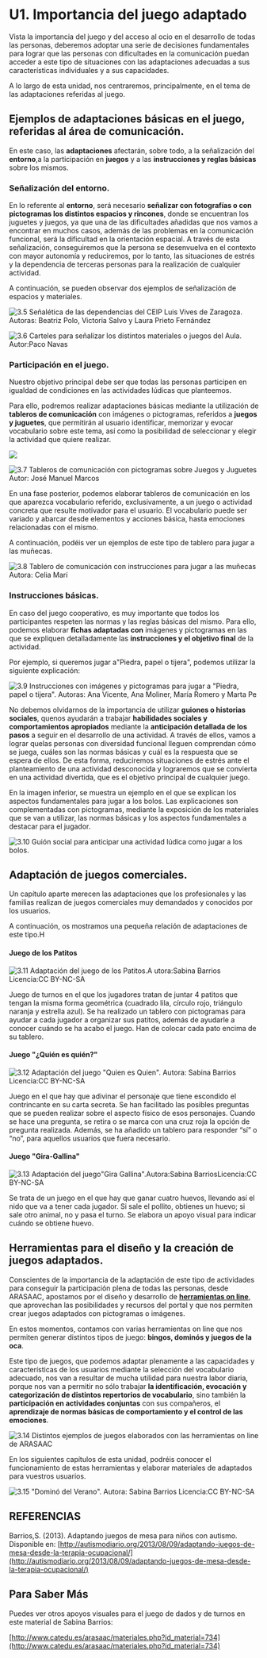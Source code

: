 
# U1. Importancia del juego adaptado

Vista la importancia del juego y del acceso al ocio en el desarrollo de todas las personas, deberemos adoptar una serie de decisiones fundamentales para lograr que las personas con dificultades en la comunicación puedan acceder a este tipo de situaciones con las adaptaciones adecuadas a sus características individuales y a sus capacidades.

A lo largo de esta unidad, nos centraremos, principalmente, en el tema de las adaptaciones referidas al juego.

## Ejemplos de adaptaciones básicas en el juego, referidas al área de comunicación.

En este caso, las **adaptaciones** afectarán, sobre todo, a la señalización del **entorno**,a la participación en **juegos** y a las **instrucciones y reglas básicas** sobre los mismos.

### Señalización del entorno.

En lo referente al **entorno**, será necesario **señalizar con fotografías o con pictogramas los distintos espacios y rincones**, donde se encuentran los juguetes y juegos, ya que una de las dificultades añadidas que nos vamos a encontrar en muchos casos, además de las problemas en la comunicación funcional, será la dificultad en la orientación espacial. A través de esta señalización, conseguiremos que la persona se desenvuelva en el contexto con mayor autonomía y reduciremos, por lo tanto, las situaciones de estrés y la dependencia de terceras personas para la realización de cualquier actividad.

A continuación, se pueden observar dos ejemplos de señalización de espacios y materiales.


![3.5 Señalética de las dependencias del CEIP Luis Vives de Zaragoza. Autoras: Beatriz Polo, Victoria Salvo y Laura Prieto Fernández](img/AULAS.png)


![3.6 Carteles para señalizar los distintos materiales o juegos del Aula. Autor:Paco Navas](img/CARTEL.png)

### Participación en el juego.

Nuestro objetivo principal debe ser que todas las personas participen en igualdad de condiciones en las actividades lúdicas que planteemos.

Para ello, podremos realizar adaptaciones básicas mediante la utilización de **tableros de comunicación** con imágenes o pictogramas, referidos a **juegos y juguetes**, que permitirán al usuario identificar, memorizar y evocar vocabulario sobre este tema, así como la posibilidad de seleccionar y elegir la actividad que quiere realizar.


![](img/JUGUETES_1.jpg)


![3.7 Tableros de comunicación con pictogramas sobre Juegos y Juguetes Autor: José Manuel Marcos](img/JUEGOS.jpg)

En una fase posterior, podemos elaborar tableros de comunicación en los que aparezca vocabulario referido, exclusivamente, a un juego o actividad concreta que resulte motivador para el usuario. El vocabulario puede ser variado y abarcar desde elementos y acciones básica, hasta emociones relacionadas con el mismo.

A continuación, podéis ver un ejemplos de este tipo de tablero para jugar a las muñecas.


![3.8 Tablero de comunicación con instrucciones para jugar a las muñecas Autora: Celia Marí](img/Tablero_de_comunicacion_-_jugar_a_las_munyecas.jpg)

### Instrucciones básicas.

En caso del juego cooperativo, es muy importante que todos los participantes respeten las normas y las reglas básicas del mismo. Para ello, podemos elaborar **fichas adaptadas con** imágenes y pictogramas en las que se expliquen detalladamente las **instrucciones y el objetivo final** de la actividad.

Por ejemplo, si queremos jugar a"Piedra, papel o tijera", podemos utilizar la siguiente explicación:


![3.9 Instrucciones con imágenes y pictogramas para jugar a "Piedra, papel o tijera". Autoras: Ana Vicente, Ana Moliner, María Romero y Marta Pe](img/JUEGO.png)

No debemos olvidarnos de la importancia de utilizar **guiones o historias sociales**, quenos ayudarán a trabajar **habilidades sociales y comportamientos apropiados** mediante la **anticipación detallada de los pasos** a seguir en el desarrollo de una actividad. A través de ellos, vamos a lograr quelas personas con diversidad funcional lleguen comprendan cómo se juega, cuáles son las normas básicas y cuál es la respuesta que se espera de ellos. De esta forma, reduciremos situaciones de estrés ante el planteamiento de una actividad desconocida y lograremos que se convierta en una actividad divertida, que es el objetivo principal de cualquier juego.

En la imagen inferior, se muestra un ejemplo en el que se explican los aspectos fundamentales para jugar a los bolos. Las explicaciones son complementadas con pictogramas, mediante la exposición de los materiales que se van a utilizar, las normas básicas y los aspectos fundamentales a destacar para el jugador.


![3.10 Guión social para anticipar una actividad lúdica como jugar a los bolos.](img/guin_social_juego.png)

## Adaptación de juegos comerciales.

Un capítulo aparte merecen las adaptaciones que los profesionales y las familias realizan de juegos comerciales muy demandados y conocidos por los usuarios.

A continuación, os mostramos una pequeña relación de adaptaciones de este tipo.H

#### Juego de los Patitos


![3.11 Adaptación del juego de los Patitos.A utora:Sabina Barrios Licencia:CC BY-NC-SA](img/patitos.png)

Juego de turnos en el que los jugadores tratan de juntar 4 patitos que tengan la misma forma geométrica (cuadrado lila, círculo rojo, triángulo naranja y estrella azul). Se ha realizado un tablero con pictogramas para ayudar a cada jugador a organizar sus patitos, además de ayudarle a conocer cuándo se ha acabo el juego. Han de colocar cada pato encima de su tablero.

#### Juego "¿Quién es quién?"


![3.12 Adaptación del juego "Quien es Quien". Autora: Sabina Barrios Licencia:CC BY-NC-SA](img/quien_es_quien.png)

Juego en el que hay que adivinar el personaje que tiene escondido el contrincante en su carta secreta. Se han facilitado las posibles preguntas que se pueden realizar sobre el aspecto físico de esos personajes. Cuando se hace una pregunta, se retira o se marca con una cruz roja la opción de pregunta realizada. Además, se ha añadido un tablero para responder “sí” o “no”, para aquellos usuarios que fuera necesario.

#### Juego "Gira-Gallina"


![3.13 Adaptación del juego"Gira Gallina".Autora:Sabina BarriosLicencia:CC BY-NC-SA](img/gira_gallina.png)

Se trata de un juego en el que hay que ganar cuatro huevos, llevando así el nido que va a tener cada jugador. Si sale el pollito, obtienes un huevo; si sale otro animal, no y pasa el turno. Se elabora un apoyo visual para indicar cuándo se obtiene huevo.

## Herramientas para el diseño y la creación de juegos adaptados.

Conscientes de la importancia de la adaptación de este tipo de actividades para conseguir la participación plena de todas las personas, desde ARASAAC, apostamos por el diseño y desarrollo de [**herramientas on line**](http://arasaac.org/herramientas.php), que aprovechan las posibilidades y recursos del portal y que nos permiten crear juegos adaptados con pictogramas o imágenes.

En estos momentos, contamos con varias herramientas on line que nos permiten generar distintos tipos de juego: **bingos, dominós y juegos de la oca**.

Este tipo de juegos, que podemos adaptar plenamente a las capacidades y características de los usuarios mediante la selección del vocabulario adecuado, nos van a resultar de mucha utilidad para nuestra labor diaria, porque nos van a permitir no sólo trabajar **la identificación, evocación y categorización de distintos repertorios de vocabulario**, sino también la **participación en actividades conjuntas** con sus compañeros, el **aprendizaje de normas básicas de comportamiento y el control de las emociones**.


![3.14 Distintos ejemplos de juegos elaborados con las herramientas on line de ARASAAC](img/Bingo_Navidad_ARASAAC.jpg)

En los siguientes capítulos de esta unidad, podréis conocer el funcionamiento de estas herramientas y elaborar materiales de adaptados para vuestros usuarios.


![3.15 "Dominó del Verano". Autora: Sabina Barrios Licencia:CC BY-NC-SA](img/dominos.png)

## REFERENCIAS

Barrios,S. (2013). Adaptando juegos de mesa para niños con autismo. Disponible en: [http://autismodiario.org/2013/08/09/adaptando-juegos-de-mesa-desde-la-terapia-ocupacional/](http://autismodiario.org/2013/08/09/adaptando-juegos-de-mesa-desde-la-terapia-ocupacional/)

## Para Saber Más

Puedes ver otros apoyos visuales para el juego de dados y de turnos en este material de Sabina Barrios:

[http://www.catedu.es/arasaac/materiales.php?id_material=734](http://www.catedu.es/arasaac/materiales.php?id_material=734)

